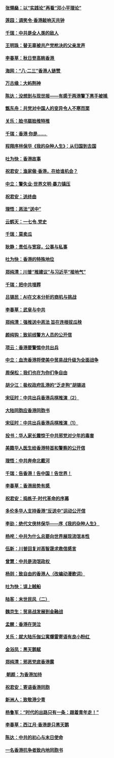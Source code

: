 #### [张翎燊：以“实践论”再看“邓小平理论”](../pages/nsc993/n11475733.md?t=08250619) 
#### [莲园：调笑令‧香港敲响灭共钟](../pages/nsc993/n11475723.md?t=08250619) 
#### [千瑞：中共是全人类的敌人](../pages/nsc993/n11475329.md?t=08250619) 
#### [王明珠：替无辜被共产党枪决的父亲发声](../pages/nsc993/n11474570.md?t=08250619) 
#### [李春草：秋日登高眺香港 ](../pages/nsc993/n11474491.md?t=08250619) 
#### [海网：“八·二三”香港人链赞 ](../pages/nsc993/n11474538.md?t=08250619) 
#### [万古缘：大屿荆神](../pages/nsc993/n11474401.md?t=08250619) 
#### [陈达：没想到与现世报——有感于两港警下黑手被捕 ](../pages/nsc993/n11472557.md?t=08250619) 
#### [甑东舟：共党对中国人的变异令人不寒而栗](../pages/nsc993/n11472496.md?t=08250619) 
#### [关乐：脸书扇脸推特推](../pages/nsc993/n11472488.md?t=08250619) 
#### [千瑞：香港  你是…… ](../pages/nsc993/n11472459.md?t=08250619) 
#### [程翔序林保华《我的杂种人生》：从归国到去国](../pages/nsc993/n11472369.md?t=08250619) 
#### [吐为快：香港故事](../pages/nsc993/n11471931.md?t=08250619) 
#### [祝君安：渔家傲‧香港，在给谁机会？](../pages/nsc993/n11469718.md?t=08250619) 
#### [中立：警失业‧世界文明‧暴力镇压](../pages/nsc993/n11467566.md?t=08250619) 
#### [祝君安：送终曲](../pages/nsc993/n11467546.md?t=08250619) 
#### [理悟：恶法“送中”](../pages/nsc993/n11467290.md?t=08250619) 
#### [云鹤天：一七令.党史](../pages/nsc993/n11464122.md?t=08250619) 
#### [千瑞：莫卖瓜](../pages/nsc993/n11463014.md?t=08250619) 
#### [耿静：责任与宽容，公事与私事](../pages/nsc993/n11462810.md?t=08250619) 
#### [吐为快：香港的特殊地位](../pages/nsc993/n11462562.md?t=08250619) 
#### [郑纯清：川普“推建议”与习近平“接地气”](../pages/nsc993/n11461683.md?t=08250619) 
#### [千瑞：把中共埋葬](../pages/nsc993/n11461658.md?t=08250619) 
#### [吕锡民：AI在文本分析的商机与挑战](../pages/nsc993/n11460607.md?t=08250619) 
#### [李春草：武皇与中共](../pages/nsc993/n11460589.md?t=08250619) 
#### [郑纯清：强推送中恶法 旨在连根拔瓜秧](../pages/nsc993/n11460526.md?t=08250619) 
#### [颜纯钩：致前线警方人员的公开信](../pages/nsc993/n11459564.md?t=08250619) 
#### [项云：香港要警惕中共出兵](../pages/nsc993/n11459530.md?t=08250619) 
#### [中立：血洗香港将使美中贸易战升级为全面战争](../pages/nsc993/n11459717.md?t=08250619) 
#### [周保松：我们也在为你们争自由](../pages/nsc993/n11459087.md?t=08250619) 
#### [胡少江：极权政府乱港的“乏走狗”胡锡进](../pages/nsc993/n11459051.md?t=08250619) 
#### [宋征时：中共出兵香港兵棋推演（2）](../pages/nsc993/n11458306.md?t=08250619) 
#### [大陆同胞应香港同胞书](../pages/nsc993/n11457241.md?t=08250619) 
#### [宋征时：中共出兵香港兵棋推演（1）](../pages/nsc993/n11455979.md?t=08250619) 
#### [投书：华人家长震惊于中共邪党对少年的毒害](../pages/nsc993/n11454664.md?t=08250619) 
#### [美籍华人医生给香港特首和警察的公开信](../pages/nsc993/n11454599.md?t=08250619) 
#### [理悟：中共奔命北戴河](../pages/nsc993/n11454254.md?t=08250619) 
#### [千瑞：告香港！告中国！告世界！](../pages/nsc993/n11452639.md?t=08250619) 
#### [李春草：香港局势有感 ](../pages/nsc993/n11452364.md?t=08250619) 
#### [祝君安：捣练子‧时代革命的序幕](../pages/nsc993/n11452353.md?t=08250619) 
#### [多伦多华人支持香港“反送中”运动公开信](../pages/nsc993/n11452323.md?t=08250619) 
#### [李劼：绝代文侠林保华——序《我的杂种人生》 ](../pages/nsc993/n11452282.md?t=08250619) 
#### [杨咤：中共为什么总要向世界展现流氓本性](../pages/nsc993/n11448899.md?t=08250619) 
#### [伍新：川普回复对高智晟求救信感言](../pages/nsc993/n11448808.md?t=08250619) 
#### [曾慧：中共是流氓政权 ](../pages/nsc993/n11447277.md?t=08250619) 
#### [杨则：致自由的香港人（改编动漫歌词）](../pages/nsc993/n11447253.md?t=08250619) 
#### [吐为快：误上贼船](../pages/nsc993/n11447241.md?t=08250619) 
#### [陆客：末世民风（二）](../pages/nsc993/n11447032.md?t=08250619) 
#### [魏京生：贸易战发展到金融战](../pages/nsc993/n11446827.md?t=08250619) 
#### [孟醒：香港在哭泣](../pages/nsc993/n11445586.md?t=08250619) 
#### [关乐：就大陆乐伽公寓爆雷寄语有良小粉红 ](../pages/nsc993/n11445344.md?t=08250619) 
#### [金浴凤：黑天鹅赋](../pages/nsc993/n11445105.md?t=08250619) 
#### [郑纯清：邪恶党底香港露](../pages/nsc993/n11444937.md?t=08250619) 
#### [ 朝颜：为香港加持](../pages/nsc993/n11444414.md?t=08250619) 
#### [祝君安：寄语香港同胞](../pages/nsc993/n11443350.md?t=08250619) 
#### [新洲人：致敬港少青](../pages/nsc993/n11441897.md?t=08250619) 
#### [杨鲁军：“时代的出路只有一条：跟着青年走！”](../pages/nsc993/n11441859.md?t=08250619) 
#### [李春草：西江月‧香港是只黑天鹅](../pages/nsc993/n11441829.md?t=08250619) 
#### [陈达：中共的初心与末日使命](../pages/nsc993/n11441726.md?t=08250619) 
#### [一名香港抗争者致内地同胞书](../pages/nsc993/n11440659.md?t=08250619) 
